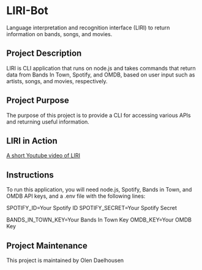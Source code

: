 # LIRI-Bot
Language interpretation and recognition interface (LIRI) to return information on bands, songs, and movies.


## Project Description

LIRI is CLI application that runs on node.js and takes commands that return data from Bands In Town, Spotify, and OMDB, based on user input such as artists, songs, and movies, respectively.

## Project Purpose

The purpose of this project is to provide a CLI for accessing various APIs and returning useful information.

## LIRI in Action

[A short Youtube video of LIRI](https://www.youtube.com/watch?v=A-EAy5Qurr0)

## Instructions

To run this application, you will need node.js, Spotify, Bands in Town, and OMDB API keys, and a .env file with the following lines:

SPOTIFY_ID=Your Spotify ID
SPOTIFY_SECRET=Your Spotify Secret 

BANDS_IN_TOWN_KEY=Your Bands In Town Key
OMDB_KEY=Your OMDB Key

## Project Maintenance

This project is maintained by Olen Daelhousen
